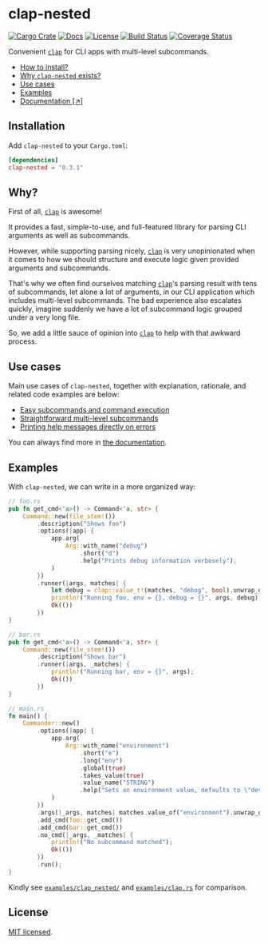 # clap-nested

[![Cargo Crate](https://img.shields.io/crates/v/clap-nested.svg)](https://crates.io/crates/clap-nested)
[![Docs](https://docs.rs/clap-nested/badge.svg)](https://docs.rs/clap-nested)
[![License](https://img.shields.io/badge/license-MIT-blue.svg)](LICENSE)
[![Build Status](https://travis-ci.com/skymavis/clap-nested.svg?branch=master)](https://travis-ci.com/skymavis/clap-nested)
[![Coverage Status](https://coveralls.io/repos/github/skymavis/clap-nested/badge.svg?branch=master)](https://coveralls.io/github/skymavis/clap-nested?branch=master)

Convenient [`clap`][clap] for CLI apps with multi-level subcommands.

* [How to install?](#installation)
* [Why `clap-nested` exists?](#why)
* [Use cases](#use-cases)
* [Examples](#examples)
* [Documentation [↗]](https://docs.rs/clap-nested)

## Installation

Add `clap-nested` to your `Cargo.toml`:

```toml
[dependencies]
clap-nested = "0.3.1"
```

## Why?

First of all, [`clap`][clap] is awesome!

It provides a fast, simple-to-use, and full-featured library for parsing CLI
arguments as well as subcommands.

However, while supporting parsing nicely, [`clap`][clap] is very unopinionated
when it comes to how we should structure and execute logic given provided
arguments and subcommands.

That's why we often find ourselves matching [`clap`][clap]'s parsing result with
tens of subcommands, let alone a lot of arguments, in our CLI application which
includes multi-level subcommands. The bad experience also escalates quickly,
imagine suddenly we have a lot of subcommand logic grouped under a very long
file.

So, we add a little sauce of opinion into [`clap`][clap] to help with that
awkward process.

## Use cases

Main use cases of `clap-nested`, together with explanation, rationale,
and related code examples are below:

* [Easy subcommands and command execution](https://docs.rs/clap-nested#use-case-easy-subcommands-and-command-execution)
* [Straightforward multi-level subcommands](https://docs.rs/clap-nested#use-case-straightforward-multi-level-subcommands)
* [Printing help messages directly on errors](https://docs.rs/clap-nested#use-case-printing-help-messages-directly-on-errors)

You can always find more in [the documentation](https://docs.rs/clap-nested).

## Examples

With `clap-nested`, we can write in a more organized way:

```rust
// foo.rs
pub fn get_cmd<'a>() -> Command<'a, str> {
    Command::new(file_stem!())
        .description("Shows foo")
        .options(|app| {
            app.arg(
                Arg::with_name("debug")
                    .short("d")
                    .help("Prints debug information verbosely"),
            )
        })
        .runner(|args, matches| {
            let debug = clap::value_t!(matches, "debug", bool).unwrap_or_default();
            println!("Running foo, env = {}, debug = {}", args, debug);
            Ok(())
        })
}

// bar.rs
pub fn get_cmd<'a>() -> Command<'a, str> {
    Command::new(file_stem!())
        .description("Shows bar")
        .runner(|args, _matches| {
            println!("Running bar, env = {}", args);
            Ok(())
        })
}

// main.rs
fn main() {
    Commander::new()
        .options(|app| {
            app.arg(
                Arg::with_name("environment")
                    .short("e")
                    .long("env")
                    .global(true)
                    .takes_value(true)
                    .value_name("STRING")
                    .help("Sets an environment value, defaults to \"dev\""),
            )
        })
        .args(|_args, matches| matches.value_of("environment").unwrap_or("dev"))
        .add_cmd(foo::get_cmd())
        .add_cmd(bar::get_cmd())
        .no_cmd(|_args, _matches| {
            println!("No subcommand matched");
            Ok(())
        })
        .run();
}
```

Kindly see [`examples/clap_nested/`](examples/clap_nested/)
and [`examples/clap.rs`](examples/clap.rs) for comparison.

## License

[MIT licensed](LICENSE).

[clap]: https://github.com/clap-rs/clap
